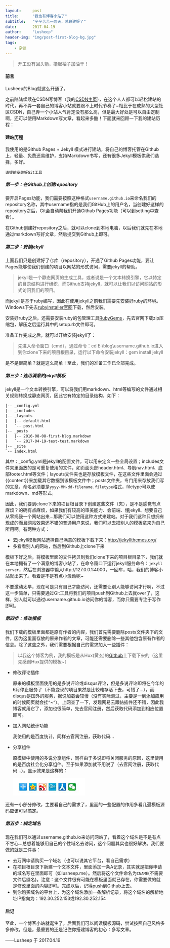 ```yaml
---
layout:     post
title:      "我也有博客小站了"
subtitle:   "辛辛苦苦一两天，总算建好了"
date:       2017-04-19
author:     "Lusheep"
header-img: "img/post-first-blog-bg.jpg"
tags:
    - 杂谈
---
```


> 开工没有回头箭，撸起袖子加油干！

#### 前言

Lusheep的Blog就这么开通了。

之前陆陆续续在CSDN写博客（我的<a href="http://blog.csdn.net/shakespeare001" target="_blank">CSDN主页</a>），在这个人人都可以轻松建站的时代，再不弄一套自己的博客小站就要跟不上时代节奏了~相比于在成熟的大型社区CSDN，自己弄一个小站人气肯定没有那么高，但是最大好处是可以自由定制啊，还可以使用Markdown写文章，看起来多酷！下面就来回顾一下我的建站历程：

#### 建站历程

我使用的是Github Pages + Jekyll 模式进行建站，将自己的博客托管在Github上，轻量、免费还易维护，支持Markdown书写，还有很多Jekyll模板供我们选择，多好。

```
请提前安装好Git工具
```

##### 第一步：在Github上创建repository

要开启Pages功能，我们需要按照这种格式`username.github.io`来命名我们的repository名称，其中username指的是我们GitHub上的用户名，当创建好这样的repository之后，Git会自动帮我们开通Github Pages功能（可以到setting中查看）。

在Github创建好repository之后，就可以clone到本地电脑，以后我们就先在本地通过markdown写好文章，然后提交到Github上即可。

##### 第二步：安装jekyll

上面我们只是创建好了仓库（repository），开通了Github Pages功能，要让Pages能够使我们创建的项目以网站的形式访问，需要jekyll的帮助。

> jekyll是一个静态网页的生成工具，或者说是一个文本转换引擎，它以特定的目录结构进行组织，而Github支持jekyll，就可以让我们以访问网站的形式访问我们的项目。

而jekyll是基于ruby编写，因此在使用jekyll之前我们需要先安装好ruby的环境。Windows下先去<a href="http://rubyinstaller.org/" target="_blank">rubyinstaller官网</a>下载，然后安装。

安装好ruby之后，还需要安装ruby的包管理工具<a href="https://rubygems.org/pages/download" target="_blank">RubyGems</a>，先去官网下载zip压缩包，解压之后运行其中的setup.rb文件即可。

准备工作完成之后，就可以开始安装jekyll了：

> 先进入命令窗口（cmd），通过命令：cd E:\blog\username.github.io进入到你clone下来的项目根目录，运行以下命令安装jekyll：gem install jekyll

是不是很简单？就是这么简单！至此，我们的准备工作已全部完成。

##### 第三步：选用满意的jekyll模板

jekyll是一个文本转换引擎，可以将我们用markdown、html等编写的文件通过相关规则转换成静态网页，因此它有特定的目录结构，如下：

```
|-- _config.yml  
|-- _includes  
|-- _layouts  
|   |-- default.html  
|   `-- post.html  
|-- _posts  
|   |-- 2016-08-08-first-blog.markdown
|   `-- 2017-04-19-test-test.markdown 
|-- _site  
`-- index.html  
```

其中：_config.yml是jekyll的配置文件，可以用来定义一些全局设置；includes文件夹里面放的是可重复使用的文件，如页面头部header.html、导航nav.html、底部footer.html等文件；layouts文件夹也是存放模板文件，在这些文件里面会通过{{content}}来加载其它数据到该模板文件中；posts文件夹，专门用来存放我们写的文章，命名必须要是`yyyy-MM-dd-filename.filetype`格式，filetype可以使markdown、md等形式。

因此，我们要到clone下来的项目根目录下创建这些文件（夹），是不是感觉有点麻烦？的确有点麻烦，如果我们有较高的审美能力、会前端、懂jekyll、想要自己从零捣鼓一个网站出来...那我们可以使用这种方式来建站。对于我们这种只想拥有现成的而且网站效果还不错的普通用户来说，我们可以去把别人的模板拿来为自己所用啊。有两种方式：

- 去jekyll模板网站选择自己满意的模板下载下来：http://jekyllthemes.org/
- 多看看别人的网站，然后到Github上clone下来

模板下好之后，将模板里面的文件拷贝到我们clone下来的项目根目录下，我们就在本地拥有了一个满意的博客小站了，在命令窗口下运行jekyll服务命令：`jekyll server`，然后在浏览器中输入http://127.0.0.1:4000，一回车，哈，我们的博客小站就出来了。看着是不是有点小激动呢~

不要激动太早，现在可是只有自己才能访问，还需要让别人能够访问才行啊，不过这一步简单，只需要通过Git工具将我们的项目push到Github上去就over了，这样，别人就可以通过username.github.io访问你的博客，而你只需要专注于写作即可。

##### 第四步：修改模板

我们下载的模板里面都是原有作者的内容，我们首先需要删除posts文件夹下的文件，因为这里面存放的原来作者的文章，可能还需要删除一些其他包含原有作者的信息。除了这些之外，我们需要根据自己的需求加入一些插件：

> 以我这个博客为例，我的模板是从Hux(黄玄)的<a href="https://github.com/Huxpro/huxpro.github.io" target="_blank">Github</a>上下载下来的（这里先感谢Hux提供的模板~）

- 修改评论插件

  原来的模板里面使用的是多说评论或disqus评论，但是多说评论即将在今年的6月停止服务了（不能变现的项目果然是比较难存活下去，可惜了...），而disqus是国外的服务，据说加载会较慢（没有实际测过，主要是一到添加应用的时候网页就会挂^~^）。上网查了一下，发现网易云跟帖插件还不错，因此我博客就用它了，添加也很简单，先去官网注册，然后获取代码添加到相应位置即可。

- 加入网站统计功能

  我使用的是百度统计，同样去官网注册，获取代码...

- 分享组件

  原模板中使用的多说分享组件，同样由于多说即将关闭服务的原因，这里使用的是百度社会化分享组件。至于如果添加就不用说了（去官网注册，获取代码...）。显示效果是这样的：

  ![分享组件](/img/baidu_share.jpg)

还有一小部分修改，主要看自己的需求了，里面的一些配置的作用多看几遍模板源码应该可以搞定。

#####  第五步：绑定域名

现在我们可以通过username.github.io来访问网站了，看着这个域名是不是有点不甘心...总想着能够用自己的个性域名去访问，这个问题其实也很好解决。我们要做的就是三件事：

- 去万网申请购买一个域名（也可以说其它平台，看自己需求）
- 在项目根目录下新建一个文本文件，里面添加一条A记录，其实就是把你申请的域名写在里面即可（如lusheep.me）。然后将这个文件命名为`CNAME`(不需要文件后缀名)。注意：这个文件很有可能在模板里面就已存在，你需要做的就是修改里面的内容即可。完成以后，记得push到Github上去。
- 到你购买域名的平台上，为这个域名添加一条解析记录，将这个域名的解析地址IP指向为：192.30.252.153或192.30.252.154

#### 后记

至此，一个博客小站就诞生了，后面我们可以阅读模板源码，尝试按照自己风格多多修改。但是，最重要的还是记住你搭建博客的初心：多写文章。

——Lusheep 于 2017.04.19